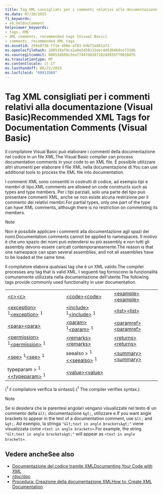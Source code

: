 ```yaml
---
title: Tag XML consigliati per i commenti relativi alla documentazione (Visual Basic)
ms.date: 07/20/2015
f1_keywords:
- vb.XmlDocComment
helpviewer_keywords:
- tags, XML
- XML comments, recommended tags [Visual Basic]
- comments, recommended XML tags
ms.assetid: 294e0736-ff1e-498e-af83-6db71ed41a72
ms.openlocfilehash: 2d6519af8ca1a0e2d59131eec4d63646dce7318b
ms.sourcegitcommit: 68653db98c5ea7744fd438710248935f70020dfb
ms.translationtype: MT
ms.contentlocale: it-IT
ms.lasthandoff: 08/22/2019
ms.locfileid: "69913509"
---
```

# <a name="recommended-xml-tags-for-documentation-comments-visual-basic"></a><span data-ttu-id="c707b-102">Tag XML consigliati per i commenti relativi alla documentazione (Visual Basic)</span><span class="sxs-lookup"><span data-stu-id="c707b-102">Recommended XML Tags for Documentation Comments (Visual Basic)</span></span>
<span data-ttu-id="c707b-103">Il compilatore Visual Basic può elaborare i commenti della documentazione nel codice in un file XML.</span><span class="sxs-lookup"><span data-stu-id="c707b-103">The Visual Basic compiler can process documentation comments in your code to an XML file.</span></span> <span data-ttu-id="c707b-104">È possibile utilizzare altri strumenti per elaborare il file XML nella documentazione di.</span><span class="sxs-lookup"><span data-stu-id="c707b-104">You can use additional tools to process the XML file into documentation.</span></span>  
  
 <span data-ttu-id="c707b-105">I commenti XML sono consentiti in costrutti di codice, ad esempio tipi e membri di tipo.</span><span class="sxs-lookup"><span data-stu-id="c707b-105">XML comments are allowed on code constructs such as types and type members.</span></span> <span data-ttu-id="c707b-106">Per i tipi parziali, solo una parte del tipo può presentare commenti XML, anche se non esiste alcuna restrizione per il commento dei relativi membri.</span><span class="sxs-lookup"><span data-stu-id="c707b-106">For partial types, only one part of the type can have XML comments, although there is no restriction on commenting its members.</span></span>  
  
> [!NOTE]
> <span data-ttu-id="c707b-107">Non è possibile applicare i commenti alla documentazione agli spazi dei nomi.</span><span class="sxs-lookup"><span data-stu-id="c707b-107">Documentation comments cannot be applied to namespaces.</span></span> <span data-ttu-id="c707b-108">Il motivo è che uno spazio dei nomi può estendersi su più assembly e non tutti gli assembly devono essere caricati contemporaneamente.</span><span class="sxs-lookup"><span data-stu-id="c707b-108">The reason is that one namespace can span several assemblies, and not all assemblies have to be loaded at the same time.</span></span>  
  
 <span data-ttu-id="c707b-109">Il compilatore elabora qualsiasi tag che è un XML valido.</span><span class="sxs-lookup"><span data-stu-id="c707b-109">The compiler processes any tag that is valid XML.</span></span> <span data-ttu-id="c707b-110">I seguenti tag forniscono la funzionalità comunemente utilizzata nella documentazione dell'utente.</span><span class="sxs-lookup"><span data-stu-id="c707b-110">The following tags provide commonly used functionality in user documentation.</span></span>  
  
||||  
|---|---|---|  
|[<span data-ttu-id="c707b-111">\<c></span><span class="sxs-lookup"><span data-stu-id="c707b-111">\<c></span></span>](../../../visual-basic/language-reference/xmldoc/c.md)|[<span data-ttu-id="c707b-112">\<code></span><span class="sxs-lookup"><span data-stu-id="c707b-112">\<code></span></span>](../../../visual-basic/language-reference/xmldoc/code.md)|[<span data-ttu-id="c707b-113">\<example></span><span class="sxs-lookup"><span data-stu-id="c707b-113">\<example></span></span>](../../../visual-basic/language-reference/xmldoc/example.md)|  
|<span data-ttu-id="c707b-114">[\<exception>](../../../visual-basic/language-reference/xmldoc/exception.md) <sup>1</sup></span><span class="sxs-lookup"><span data-stu-id="c707b-114">[\<exception>](../../../visual-basic/language-reference/xmldoc/exception.md) <sup>1</sup></span></span>|<span data-ttu-id="c707b-115">[\<include>](../../../visual-basic/language-reference/xmldoc/include.md) <sup>1</sup></span><span class="sxs-lookup"><span data-stu-id="c707b-115">[\<include>](../../../visual-basic/language-reference/xmldoc/include.md) <sup>1</sup></span></span>|[<span data-ttu-id="c707b-116">\<list></span><span class="sxs-lookup"><span data-stu-id="c707b-116">\<list></span></span>](../../../visual-basic/language-reference/xmldoc/list.md)|  
|[<span data-ttu-id="c707b-117">\<para></span><span class="sxs-lookup"><span data-stu-id="c707b-117">\<para></span></span>](../../../visual-basic/language-reference/xmldoc/para.md)|<span data-ttu-id="c707b-118">[\<param>](../../../visual-basic/language-reference/xmldoc/param.md) <sup>1</sup></span><span class="sxs-lookup"><span data-stu-id="c707b-118">[\<param>](../../../visual-basic/language-reference/xmldoc/param.md) <sup>1</sup></span></span>|[<span data-ttu-id="c707b-119">\<paramref></span><span class="sxs-lookup"><span data-stu-id="c707b-119">\<paramref></span></span>](../../../visual-basic/language-reference/xmldoc/paramref.md)|  
|<span data-ttu-id="c707b-120">[\<permission>](../../../visual-basic/language-reference/xmldoc/permission.md) <sup>1</sup></span><span class="sxs-lookup"><span data-stu-id="c707b-120">[\<permission>](../../../visual-basic/language-reference/xmldoc/permission.md) <sup>1</sup></span></span>|[<span data-ttu-id="c707b-121">\<remarks></span><span class="sxs-lookup"><span data-stu-id="c707b-121">\<remarks></span></span>](../../../visual-basic/language-reference/xmldoc/remarks.md)|[<span data-ttu-id="c707b-122">\<returns></span><span class="sxs-lookup"><span data-stu-id="c707b-122">\<returns></span></span>](../../../visual-basic/language-reference/xmldoc/returns.md)|  
|<span data-ttu-id="c707b-123">[\<see>](../../../visual-basic/language-reference/xmldoc/see.md) <sup>1</sup></span><span class="sxs-lookup"><span data-stu-id="c707b-123">[\<see>](../../../visual-basic/language-reference/xmldoc/see.md) <sup>1</sup></span></span>|<span data-ttu-id="c707b-124">seealso > <sup>1</sup> [ \<](../../../visual-basic/language-reference/xmldoc/seealso.md)</span><span class="sxs-lookup"><span data-stu-id="c707b-124">[\<seealso>](../../../visual-basic/language-reference/xmldoc/seealso.md) <sup>1</sup></span></span>|[<span data-ttu-id="c707b-125">\<summary></span><span class="sxs-lookup"><span data-stu-id="c707b-125">\<summary></span></span>](../../../visual-basic/language-reference/xmldoc/summary.md)|  
|<span data-ttu-id="c707b-126">typeparam > <sup>1</sup> [ \<](../../../visual-basic/language-reference/xmldoc/typeparam.md)</span><span class="sxs-lookup"><span data-stu-id="c707b-126">[\<typeparam>](../../../visual-basic/language-reference/xmldoc/typeparam.md) <sup>1</sup></span></span>|[<span data-ttu-id="c707b-127">\<value></span><span class="sxs-lookup"><span data-stu-id="c707b-127">\<value></span></span>](../../../visual-basic/language-reference/xmldoc/value.md)||  
  
 <span data-ttu-id="c707b-128">(<sup>1</sup> il compilatore verifica la sintassi).</span><span class="sxs-lookup"><span data-stu-id="c707b-128">(<sup>1</sup> The compiler verifies syntax.)</span></span>  
  
> [!NOTE]
> <span data-ttu-id="c707b-129">Se si desidera che le parentesi angolari vengano visualizzate nel testo di un commento della `&lt;` documentazione `&gt;`, utilizzare e.</span><span class="sxs-lookup"><span data-stu-id="c707b-129">If you want angle brackets to appear in the text of a documentation comment, use `&lt;` and `&gt;`.</span></span> <span data-ttu-id="c707b-130">Ad esempio, la stringa `"&lt;text in angle brackets&gt;"` viene visualizzata come `<text in angle brackets>`.</span><span class="sxs-lookup"><span data-stu-id="c707b-130">For example, the string `"&lt;text in angle brackets&gt;"` will appear as `<text in angle brackets>`.</span></span>  
  
## <a name="see-also"></a><span data-ttu-id="c707b-131">Vedere anche</span><span class="sxs-lookup"><span data-stu-id="c707b-131">See also</span></span>

- [<span data-ttu-id="c707b-132">Documentazione del codice tramite XML</span><span class="sxs-lookup"><span data-stu-id="c707b-132">Documenting Your Code with XML</span></span>](../../../visual-basic/programming-guide/program-structure/documenting-your-code-with-xml.md)
- [<span data-ttu-id="c707b-133">/doc</span><span class="sxs-lookup"><span data-stu-id="c707b-133">/doc</span></span>](../../../visual-basic/reference/command-line-compiler/doc.md)
- [<span data-ttu-id="c707b-134">Procedura: Creazione della documentazione XML</span><span class="sxs-lookup"><span data-stu-id="c707b-134">How to: Create XML Documentation</span></span>](../../../visual-basic/programming-guide/program-structure/how-to-create-xml-documentation.md)
